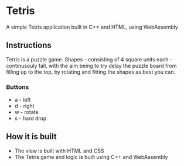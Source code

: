 # Tetris
A simple Tetris application built in C++ and HTML, using WebAssembly

## Instructions
Tetris is a puzzle game. Shapes - consisting of 4 square units each - continusouly fall, with the aim being to try delay the puzzle board from filling up to the top, by rotating and fitting the shapes as best you can.

### Buttons
- a - left
- d - right
- w - rotate
- s - hard drop

## How it is built
- The view is built with HTML and CSS
- The Tetris game and logic is built using C++ and WebAssembly